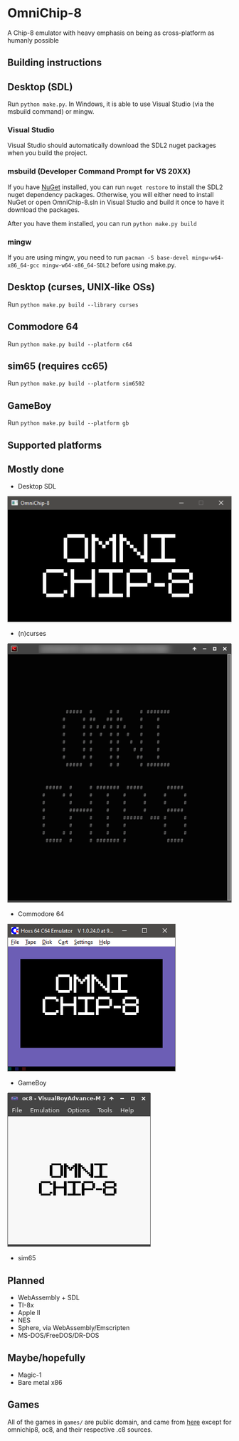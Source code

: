 OmniChip-8
=======
A Chip-8 emulator with heavy emphasis on being as cross-platform as humanly possible

Building instructions
-----
## Desktop (SDL)
Run `python make.py`. In Windows, it is able to use Visual Studio (via the msbuild command) or mingw.
### Visual Studio
Visual Studio should automatically download the SDL2 nuget packages when you build the project.
### msbuild (Developer Command Prompt for VS 20XX)
If you have [NuGet](https://www.nuget.org/) installed, you can run `nuget restore` to install the SDL2 nuget dependency packages. Otherwise, you will either need to install NuGet or open OmniChip-8.sln in Visual Studio and build it once to have it download the packages.

After you have them installed, you can run `python make.py build`
### mingw
If you are using mingw, you need to run `pacman -S base-devel mingw-w64-x86_64-gcc mingw-w64-x86_64-SDL2` before using make.py.

## Desktop (curses, UNIX-like OSs)
Run `python make.py build --library curses`
## Commodore 64
Run `python make.py build --platform c64`
## sim65 (requires cc65)
Run `python make.py build --platform sim6502`
## GameBoy
Run `python make.py build --platform gb`


Supported platforms
------ 
## Mostly done
 * Desktop SDL

![SDL screenshot](./screenshots/sdl.png)
 * (n)curses

![ncurses screenshot](./screenshots/curses.png)
 * Commodore 64

![Commodore 64 screenshot](./screenshots/c64.png)
 * GameBoy

![Gameboy screenshot](./screenshots/gb.png)

 * sim65


## Planned
 * WebAssembly + SDL
 * TI-8x
 * Apple II
 * NES
 * Sphere, via WebAssembly/Emscripten
 * MS-DOS/FreeDOS/DR-DOS

## Maybe/hopefully
 * Magic-1
 * Bare metal x86


Games
------
All of the games in `games/` are public domain, and came from [here](https://www.zophar.net/pdroms/chip8/chip-8-games-pack.html) except for omnichip8, oc8, and their respective .c8 sources.
